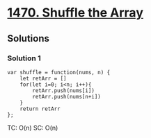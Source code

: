 # [1470. Shuffle the Array](https://leetcode.com/problems/shuffle-the-array/)

## Solutions

### Solution 1

```
var shuffle = function(nums, n) {
    let retArr = []
    for(let i=0; i<n; i++){
        retArr.push(nums[i])
        retArr.push(nums[n+i])
    }
    return retArr
};
```

TC: O(n)
SC: O(n)